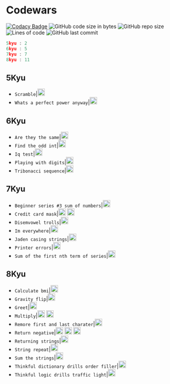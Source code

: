 # Codewars

[![Codacy Badge](https://app.codacy.com/project/badge/Grade/569dfe5fc5c84deaba902a4151cab5c5)](https://www.codacy.com/gh/Sigmanificient/codewars/dashboard?utm_source=github.com&amp;utm_medium=referral&amp;utm_content=Sigmanificient/codewars&amp;utm_campaign=Badge_Grade) 
![GitHub code size in bytes](https://img.shields.io/github/languages/code-size/Sigmanificient/codewars)
![GitHub repo size](https://img.shields.io/github/repo-size/Sigmanificient/codewars)
![Lines of code](https://img.shields.io/tokei/lines/github/Sigmanificient/codewars)
![GitHub last commit](https://img.shields.io/github/last-commit/Sigmanificient/codewars)
```c
5kyu : 2
6kyu : 5
7kyu : 7
8kyu : 11
```

## 5Kyu

* `Scramble`|<img src="https://github.com/Sigmanificient/codewars/tree/master/assets/py.png" height="20px">
* `Whats a perfect power anyway`|<img src="https://github.com/Sigmanificient/codewars/tree/master/assets/py.png" height="20px">
## 6Kyu

* `Are they the same`|<img src="https://github.com/Sigmanificient/codewars/tree/master/assets/py.png" height="20px">
* `Find the odd int`|<img src="https://github.com/Sigmanificient/codewars/tree/master/assets/py.png" height="20px">
* `Iq test`|<img src="https://github.com/Sigmanificient/codewars/tree/master/assets/py.png" height="20px">
* `Playing with digits`|<img src="https://github.com/Sigmanificient/codewars/tree/master/assets/py.png" height="20px">
* `Tribonacci sequence`|<img src="https://github.com/Sigmanificient/codewars/tree/master/assets/py.png" height="20px">
## 7Kyu

* `Beginner series #3 sum of numbers`|<img src="https://github.com/Sigmanificient/codewars/tree/master/assets/py.png" height="20px">
* `Credit card mask`|<img src="https://github.com/Sigmanificient/codewars/tree/master/assets/js.png" height="20px"> <img src="https://github.com/Sigmanificient/codewars/tree/master/assets/py.png" height="20px">
* `Disemvowel trolls`|<img src="https://github.com/Sigmanificient/codewars/tree/master/assets/py.png" height="20px">
* `Im everywhere`|<img src="https://github.com/Sigmanificient/codewars/tree/master/assets/py.png" height="20px">
* `Jaden casing strings`|<img src="https://github.com/Sigmanificient/codewars/tree/master/assets/py.png" height="20px">
* `Printer errors`|<img src="https://github.com/Sigmanificient/codewars/tree/master/assets/py.png" height="20px">
* `Sum of the first nth term of series`|<img src="https://github.com/Sigmanificient/codewars/tree/master/assets/py.png" height="20px">
## 8Kyu

* `Calculate bmi`|<img src="https://github.com/Sigmanificient/codewars/tree/master/assets/py.png" height="20px">
* `Gravity flip`|<img src="https://github.com/Sigmanificient/codewars/tree/master/assets/py.png" height="20px">
* `Greet`|<img src="https://github.com/Sigmanificient/codewars/tree/master/assets/py.png" height="20px">
* `Multiply`|<img src="https://github.com/Sigmanificient/codewars/tree/master/assets/py.png" height="20px"> <img src="https://github.com/Sigmanificient/codewars/tree/master/assets/sql.png" height="20px">
* `Remore first and last charater`|<img src="https://github.com/Sigmanificient/codewars/tree/master/assets/py.png" height="20px">
* `Return negative`|<img src="https://github.com/Sigmanificient/codewars/tree/master/assets/js.png" height="20px"> <img src="https://github.com/Sigmanificient/codewars/tree/master/assets/php.png" height="20px"> <img src="https://github.com/Sigmanificient/codewars/tree/master/assets/py.png" height="20px">
* `Returning strings`|<img src="https://github.com/Sigmanificient/codewars/tree/master/assets/sql.png" height="20px">
* `String repeat`|<img src="https://github.com/Sigmanificient/codewars/tree/master/assets/py.png" height="20px">
* `Sum the strings`|<img src="https://github.com/Sigmanificient/codewars/tree/master/assets/py.png" height="20px">
* `Thinkful dictionary drills order filler`|<img src="https://github.com/Sigmanificient/codewars/tree/master/assets/py.png" height="20px">
* `Thinkful logic drills traffic light`|<img src="https://github.com/Sigmanificient/codewars/tree/master/assets/py.png" height="20px">
